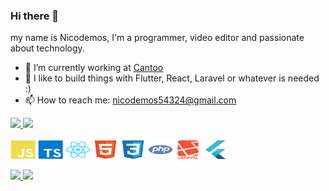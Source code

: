 ### Hi there 👋
my name is Nicodemos, I'm a programmer, video editor and passionate about technology.

- 🔭 I’m currently working at <a href="https://cantoo.fr">Cantoo</a>
- 🌱 I like to build things with Flutter, React, Laravel or whatever is needed :)
- 📫 How to reach me: nicodemos54324@gmail.com

 <div>
  <a href="https://github.com/nicodemos234">
    <img height="180em" src="https://github-readme-stats.vercel.app/api?username=nicodemos234&show_icons=true&theme=cobalt&include_all_commits=true&count_private=true"/>
    <img height="180em" src="https://github-readme-stats.vercel.app/api/top-langs/?username=nicodemos234&layout=compact&langs_count=7&theme=cobalt"/>
  <a>
</div>
    
<div style="display: inline_block"><br>
  <img align="center" alt="Nico-Js" height="30" width="40" src="https://raw.githubusercontent.com/devicons/devicon/master/icons/javascript/javascript-plain.svg">
  <img align="center" alt="Nico-Ts" height="30" width="40" src="https://raw.githubusercontent.com/devicons/devicon/master/icons/typescript/typescript-plain.svg">
  <img align="center" alt="Nico-React" height="30" width="40" src="https://raw.githubusercontent.com/devicons/devicon/master/icons/react/react-original.svg">
  <img align="center" alt="Nico-HTML" height="30" width="40" src="https://raw.githubusercontent.com/devicons/devicon/master/icons/html5/html5-original.svg">
  <img align="center" alt="Nico-CSS" height="30" width="40" src="https://raw.githubusercontent.com/devicons/devicon/master/icons/css3/css3-original.svg">
  <img align="center" alt="Nico-PHP" height="30" width="40" src="https://raw.githubusercontent.com/devicons/devicon/master/icons/php/php-plain.svg">
  <img align="center" alt="Nico-Laravel" height="30" width="40" src="https://raw.githubusercontent.com/devicons/devicon/master/icons/laravel/laravel-plain-wordmark.svg">
  <img align="center" alt="Nico-Flutter" height="30" width="40" src="https://raw.githubusercontent.com/devicons/devicon/master/icons/flutter/flutter-original.svg">
</div>
<br>
<div>
  <a href="mailto:nicodemos54324@gmail.com">
    <img src="https://img.shields.io/badge/Gmail-D14836?style=for-the-badge&logo=gmail&logoColor=white">    
  </a>
    <a href="https://www.linkedin.com/in/nicodemossouza/">
    <img src="https://img.shields.io/badge/LinkedIn-0077B5?style=for-the-badge&logo=linkedin&logoColor=white">    
  </a>
</div>
